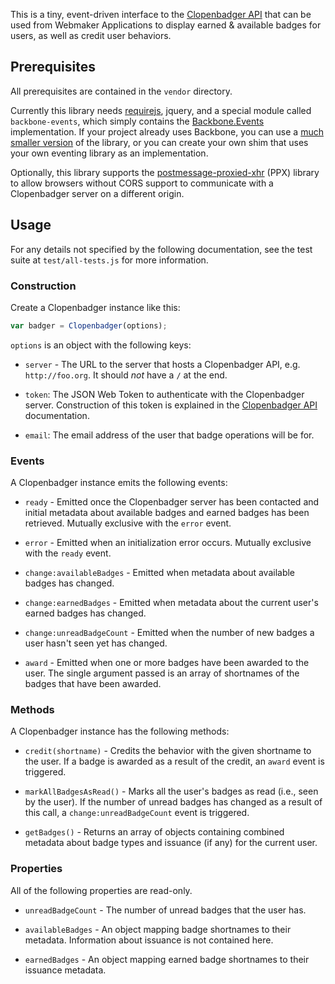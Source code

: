This is a tiny, event-driven interface to the [Clopenbadger API][] that
can be used from Webmaker Applications to display earned & available badges 
for users, as well as credit user behaviors.

## Prerequisites

All prerequisites are contained in the `vendor` directory.

Currently this library needs [requirejs][], jquery, and a special
module called `backbone-events`, which simply contains the [Backbone.Events][]
implementation. If your project already uses Backbone, you can use a 
[much smaller version][smaller-events] of the library, or you can create
your own shim that uses your own eventing library as an implementation.

Optionally, this library supports the [postmessage-proxied-xhr][PPX] (PPX)
library to allow browsers without CORS support to communicate with
a Clopenbadger server on a different origin.

## Usage

For any details not specified by the following documentation, see 
the test suite at `test/all-tests.js` for more information.

### Construction

Create a Clopenbadger instance like this:

```javascript
var badger = Clopenbadger(options);
```

`options` is an object with the following keys:

* `server` - The URL to the server that hosts a Clopenbadger API, e.g. 
  `http://foo.org`. It should *not* have a `/` at the end.

* `token`: The JSON Web Token to authenticate with the Clopenbadger
  server. Construction of this token is explained in the
  [Clopenbadger API][] documentation.
  
* `email`: The email address of the user that badge operations will
  be for.

### Events

A Clopenbadger instance emits the following events:

* `ready` - Emitted once the Clopenbadger server has been contacted
  and initial metadata about available badges and earned badges
  has been retrieved. Mutually exclusive with the `error` event.

* `error` - Emitted when an initialization error occurs. Mutually
  exclusive with the `ready` event.
  
* `change:availableBadges` - Emitted when metadata about available
  badges has changed.
  
* `change:earnedBadges` - Emitted when metadata about the current
  user's earned badges has changed.
  
* `change:unreadBadgeCount` - Emitted when the number of new badges
  a user hasn't seen yet has changed.
  
* `award` - Emitted when one or more badges have been awarded to
  the user. The single argument passed is an array of shortnames
  of the badges that have been awarded.

### Methods

A Clopenbadger instance has the following methods:

* `credit(shortname)` - Credits the behavior with the given shortname
  to the user. If a badge is awarded as a result of the credit, an
  `award` event is triggered.
  
* `markAllBadgesAsRead()` - Marks all the user's badges as read (i.e.,
  seen by the user). If the number of unread badges has changed as
  a result of this call, a `change:unreadBadgeCount` event is triggered.

* `getBadges()` - Returns an array of objects containing combined
  metadata about badge types and issuance (if any) for the current user.

### Properties

All of the following properties are read-only.

* `unreadBadgeCount` - The number of unread badges that the user has.

* `availableBadges` - An object mapping badge shortnames to their
  metadata. Information about issuance is not contained here.

* `earnedBadges` - An object mapping earned badge shortnames to their
  issuance metadata.

  [PPX]: https://github.com/toolness/postmessage-proxied-xhr
  [Clopenbadger API]: https://github.com/mozilla/clopenbadger/wiki/API
  [requirejs]: http:///requirejs.org/
  [Backbone.Events]: http://documentcloud.github.com/backbone/#Events
  [smaller-events]: https://github.com/mozilla/friendlycode/blob/gh-pages/js/backbone-events.js
